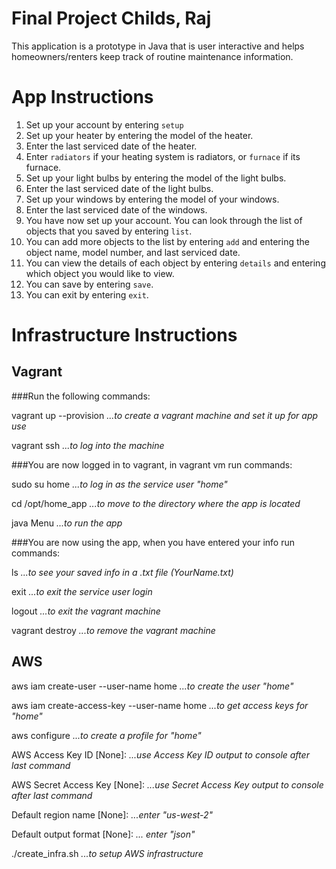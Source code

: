 Final Project Childs, Raj
=========================

This application is a prototype in Java that is user interactive and helps homeowners/renters keep track of routine maintenance information.

App Instructions
================

1. Set up your account by entering `setup`
2. Set up your heater by entering the model of the heater.
3. Enter the last serviced date of the heater.
4. Enter `radiators` if your heating system is radiators, or `furnace` if its furnace.
5. Set up your light bulbs by entering the model of the light bulbs.
6. Enter the last serviced date of the light bulbs.
7. Set up your windows by entering the model of your windows.
8. Enter the last serviced date of the windows.
9. You have now set up your account. You can look through the list of objects that you saved by entering `list`.
10. You can add more objects to the list by entering `add` and entering the object name, model number, and last serviced date.
11. You can view the details of each object by entering `details` and entering which object you would like to view.
12. You can save by entering `save`.
13. You can exit by entering `exit`.

Infrastructure Instructions
===========================

## Vagrant

###Run the following commands:

vagrant up --provision    *...to create a vagrant machine and set it up for app use*

vagrant ssh    *...to log into the machine*

###You are now logged in to vagrant, in vagrant vm run commands:

sudo su home    *...to log in as the service user "home"*

cd /opt/home_app    *...to move to the directory where the app is located*

java Menu    *...to run the app*

###You are now using the app, when you have entered your info run commands:

ls    *...to see your saved info in a .txt file (YourName.txt)*

exit    *...to exit the service user login*

logout    *...to exit the vagrant machine*

vagrant destroy    *...to remove the vagrant machine*

## AWS

aws iam create-user --user-name home *...to create the user "home"*

aws iam create-access-key --user-name home *...to get access keys for "home"*

aws configure *...to create a profile for "home"*

AWS Access Key ID [None]: *...use Access Key ID output to console after last command*

AWS Secret Access Key [None]: *...use Secret Access Key output to console after last command*

Default region name [None]: *...enter "us-west-2"*

Default output format [None]: *... enter "json"*

./create_infra.sh *...to setup AWS infrastructure*
